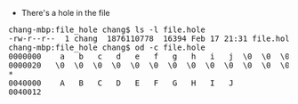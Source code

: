 
* There's a hole in the file
<pre>
chang-mbp:file_hole chang$ ls -l file.hole
-rw-r--r--  1 chang  1876110778  16394 Feb 17 21:31 file.hole
chang-mbp:file_hole chang$ od -c file.hole
0000000    a   b   c   d   e   f   g   h   i   j  \0  \0  \0  \0  \0  \0
0000020   \0  \0  \0  \0  \0  \0  \0  \0  \0  \0  \0  \0  \0  \0  \0  \0
*
0040000    A   B   C   D   E   F   G   H   I   J
0040012
</pre>